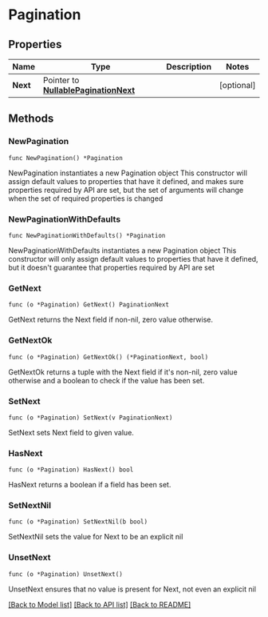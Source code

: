 # Pagination

## Properties

Name | Type | Description | Notes
------------ | ------------- | ------------- | -------------
**Next** | Pointer to [**NullablePaginationNext**](PaginationNext.md) |  | [optional] 

## Methods

### NewPagination

`func NewPagination() *Pagination`

NewPagination instantiates a new Pagination object
This constructor will assign default values to properties that have it defined,
and makes sure properties required by API are set, but the set of arguments
will change when the set of required properties is changed

### NewPaginationWithDefaults

`func NewPaginationWithDefaults() *Pagination`

NewPaginationWithDefaults instantiates a new Pagination object
This constructor will only assign default values to properties that have it defined,
but it doesn't guarantee that properties required by API are set

### GetNext

`func (o *Pagination) GetNext() PaginationNext`

GetNext returns the Next field if non-nil, zero value otherwise.

### GetNextOk

`func (o *Pagination) GetNextOk() (*PaginationNext, bool)`

GetNextOk returns a tuple with the Next field if it's non-nil, zero value otherwise
and a boolean to check if the value has been set.

### SetNext

`func (o *Pagination) SetNext(v PaginationNext)`

SetNext sets Next field to given value.

### HasNext

`func (o *Pagination) HasNext() bool`

HasNext returns a boolean if a field has been set.

### SetNextNil

`func (o *Pagination) SetNextNil(b bool)`

 SetNextNil sets the value for Next to be an explicit nil

### UnsetNext
`func (o *Pagination) UnsetNext()`

UnsetNext ensures that no value is present for Next, not even an explicit nil

[[Back to Model list]](./README.md#documentation-for-models) [[Back to API list]](./README.md#documentation-for-api-endpoints) [[Back to README]](./README.md)


